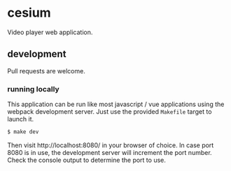 # cesium

Video player web application.

## development

Pull requests are welcome.

### running locally

This application can be run like most javascript / vue applications using the webpack development server. Just use the provided `Makefile` target to launch it.

```bash
$ make dev
```

Then visit http://localhost:8080/ in your browser of choice. In case port 8080 is in use, the development server will increment the port number. Check the console output to determine the port to use.
